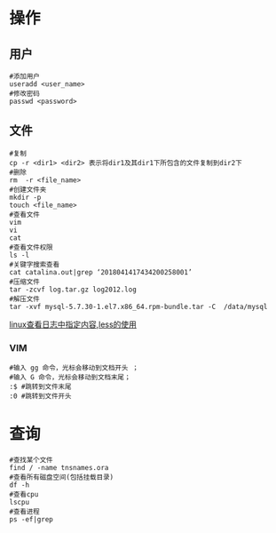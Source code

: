 # 操作

## 用户

```shell
#添加用户
useradd <user_name>
#修改密码
passwd <password>
```

## 文件

```shell
#复制
cp -r <dir1> <dir2> 表示将dir1及其dir1下所包含的文件复制到dir2下
#删除
rm  -r <file_name>
#创建文件夹
mkdir -p
touch <file_name>
#查看文件
vim
vi
cat
#查看文件权限
ls -l
#关键字搜索查看
cat catalina.out|grep ‘2018041417434200258001’
#压缩文件
tar -zcvf log.tar.gz log2012.log
#解压文件
tar -xvf mysql-5.7.30-1.el7.x86_64.rpm-bundle.tar -C  /data/mysql
```

[linux查看日志中指定内容,less的使用](https://blog.csdn.net/weixin_43944305/article/details/102577577)

### VIM

```shell
#输入 gg 命令，光标会移动到文档开头 ；
#输入 G 命令，光标会移动到文档末尾；
:$ #跳转到文件末尾
:0 #跳转到文件开头
```

# 查询

```shell
#查找某个文件
find / -name tnsnames.ora
#查看所有磁盘空间(包括挂载目录)
df -h
#查看cpu
lscpu
#查看进程
ps -ef|grep 
```

